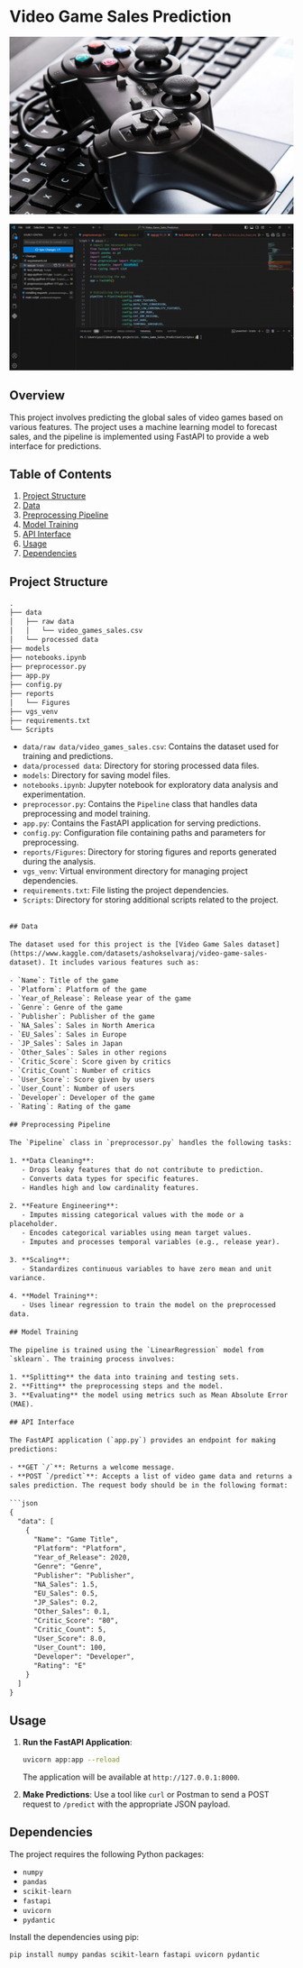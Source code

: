 # Video Game Sales Prediction

![video_Games](https://github.com/yordanossimegnew/Video_Game_Sales_Prediction/blob/main/video%20game%20sales.jpg)

![web app gif](https://github.com/yordanossimegnew/Video_Game_Sales_Prediction/blob/main/post_man.gif)

## Overview

This project involves predicting the global sales of video games based on various features. The project uses a machine learning model to forecast sales, and the pipeline is 
implemented using FastAPI to provide a web interface for predictions.

## Table of Contents

1. [Project Structure](#project-structure)
2. [Data](#data)
3. [Preprocessing Pipeline](#preprocessing-pipeline)
4. [Model Training](#model-training)
5. [API Interface](#api-interface)
6. [Usage](#usage)
7. [Dependencies](#dependencies)


## Project Structure

```
.
├── data
│   ├── raw data
│   │   └── video_games_sales.csv
│   └── processed data
├── models
├── notebooks.ipynb
├── preprocessor.py
├── app.py
├── config.py
├── reports
│   └── Figures
├── vgs_venv
├── requirements.txt
└── Scripts
```

- `data/raw data/video_games_sales.csv`: Contains the dataset used for training and predictions.
- `data/processed data`: Directory for storing processed data files.
- `models`: Directory for saving model files.
- `notebooks.ipynb`: Jupyter notebook for exploratory data analysis and experimentation.
- `preprocessor.py`: Contains the `Pipeline` class that handles data preprocessing and model training.
- `app.py`: Contains the FastAPI application for serving predictions.
- `config.py`: Configuration file containing paths and parameters for preprocessing.
- `reports/Figures`: Directory for storing figures and reports generated during the analysis.
- `vgs_venv`: Virtual environment directory for managing project dependencies.
- `requirements.txt`: File listing the project dependencies.
- `Scripts`: Directory for storing additional scripts related to the project.
```

## Data

The dataset used for this project is the [Video Game Sales dataset](https://www.kaggle.com/datasets/ashokselvaraj/video-game-sales-dataset). It includes various features such as:

- `Name`: Title of the game
- `Platform`: Platform of the game
- `Year_of_Release`: Release year of the game
- `Genre`: Genre of the game
- `Publisher`: Publisher of the game
- `NA_Sales`: Sales in North America
- `EU_Sales`: Sales in Europe
- `JP_Sales`: Sales in Japan
- `Other_Sales`: Sales in other regions
- `Critic_Score`: Score given by critics
- `Critic_Count`: Number of critics
- `User_Score`: Score given by users
- `User_Count`: Number of users
- `Developer`: Developer of the game
- `Rating`: Rating of the game

## Preprocessing Pipeline

The `Pipeline` class in `preprocessor.py` handles the following tasks:

1. **Data Cleaning**:
   - Drops leaky features that do not contribute to prediction.
   - Converts data types for specific features.
   - Handles high and low cardinality features.

2. **Feature Engineering**:
   - Imputes missing categorical values with the mode or a placeholder.
   - Encodes categorical variables using mean target values.
   - Imputes and processes temporal variables (e.g., release year).

3. **Scaling**:
   - Standardizes continuous variables to have zero mean and unit variance.

4. **Model Training**:
   - Uses linear regression to train the model on the preprocessed data.

## Model Training

The pipeline is trained using the `LinearRegression` model from `sklearn`. The training process involves:

1. **Splitting** the data into training and testing sets.
2. **Fitting** the preprocessing steps and the model.
3. **Evaluating** the model using metrics such as Mean Absolute Error (MAE).

## API Interface

The FastAPI application (`app.py`) provides an endpoint for making predictions:

- **GET `/`**: Returns a welcome message.
- **POST `/predict`**: Accepts a list of video game data and returns a sales prediction. The request body should be in the following format:

```json
{
  "data": [
    {
      "Name": "Game Title",
      "Platform": "Platform",
      "Year_of_Release": 2020,
      "Genre": "Genre",
      "Publisher": "Publisher",
      "NA_Sales": 1.5,
      "EU_Sales": 0.5,
      "JP_Sales": 0.2,
      "Other_Sales": 0.1,
      "Critic_Score": "80",
      "Critic_Count": 5,
      "User_Score": 8.0,
      "User_Count": 100,
      "Developer": "Developer",
      "Rating": "E"
    }
  ]
}
```

## Usage

1. **Run the FastAPI Application**:
   ```bash
   uvicorn app:app --reload
   ```
   The application will be available at `http://127.0.0.1:8000`.

2. **Make Predictions**:
   Use a tool like `curl` or Postman to send a POST request to `/predict` with the appropriate JSON payload.

## Dependencies

The project requires the following Python packages:

- `numpy`
- `pandas`
- `scikit-learn`
- `fastapi`
- `uvicorn`
- `pydantic`

Install the dependencies using pip:

```bash
pip install numpy pandas scikit-learn fastapi uvicorn pydantic
```
